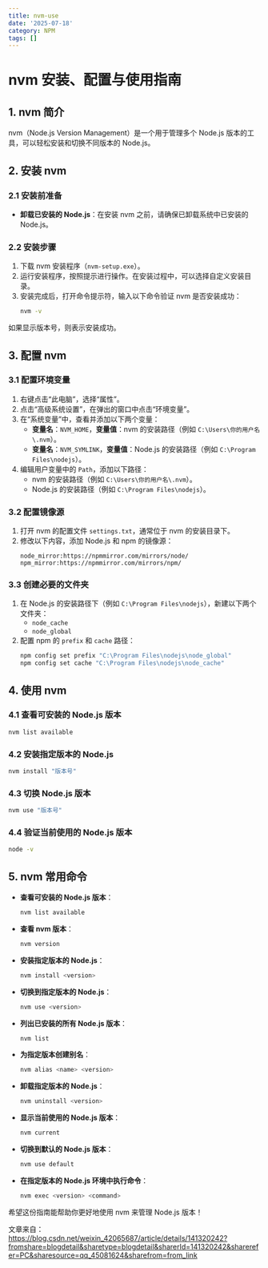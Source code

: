 ```yaml
---
title: nvm-use
date: '2025-07-18'
category: NPM
tags: []
---
```

 # nvm 安装、配置与使用指南

## 1. nvm 简介
nvm（Node.js Version Management）是一个用于管理多个 Node.js 版本的工具，可以轻松安装和切换不同版本的 Node.js。

## 2. 安装 nvm

### 2.1 安装前准备
- **卸载已安装的 Node.js**：在安装 nvm 之前，请确保已卸载系统中已安装的 Node.js。

### 2.2 安装步骤
1. 下载 nvm 安装程序（`nvm-setup.exe`）。
2. 运行安装程序，按照提示进行操作。在安装过程中，可以选择自定义安装目录。
3. 安装完成后，打开命令提示符，输入以下命令验证 nvm 是否安装成功：
   ```bash
   nvm -v

  如果显示版本号，则表示安装成功。

## 3. 配置 nvm

### 3.1 配置环境变量
1. 右键点击“此电脑”，选择“属性”。
2. 点击“高级系统设置”，在弹出的窗口中点击“环境变量”。
3. 在“系统变量”中，查看并添加以下两个变量：
   - **变量名**：`NVM_HOME`，**变量值**：nvm 的安装路径（例如 `C:\Users\你的用户名\.nvm`）。
   - **变量名**：`NVM_SYMLINK`，**变量值**：Node.js 的安装路径（例如 `C:\Program Files\nodejs`）。
4. 编辑用户变量中的 `Path`，添加以下路径：
   - nvm 的安装路径（例如 `C:\Users\你的用户名\.nvm`）。
   - Node.js 的安装路径（例如 `C:\Program Files\nodejs`）。

### 3.2 配置镜像源
1. 打开 nvm 的配置文件 `settings.txt`，通常位于 nvm 的安装目录下。
2. 修改以下内容，添加 Node.js 和 npm 的镜像源：
   ```plaintext
   node_mirror:https://npmmirror.com/mirrors/node/
   npm_mirror:https://npmmirror.com/mirrors/npm/
   ```

### 3.3 创建必要的文件夹
1. 在 Node.js 的安装路径下（例如 `C:\Program Files\nodejs`），新建以下两个文件夹：
   - `node_cache`
   - `node_global`
2. 配置 npm 的 `prefix` 和 `cache` 路径：
   ```bash
   npm config set prefix "C:\Program Files\nodejs\node_global"
   npm config set cache "C:\Program Files\nodejs\node_cache"
   ```

## 4. 使用 nvm

### 4.1 查看可安装的 Node.js 版本
```bash
nvm list available
```

### 4.2 安装指定版本的 Node.js
```bash
nvm install "版本号"
```

### 4.3 切换 Node.js 版本
```bash
nvm use "版本号"
```

### 4.4 验证当前使用的 Node.js 版本
```bash
node -v
```

## 5. nvm 常用命令
- **查看可安装的 Node.js 版本**：
  ```bash
  nvm list available
  ```
- **查看 nvm 版本**：
  ```bash
  nvm version
  ```
- **安装指定版本的 Node.js**：
  ```bash
  nvm install <version>
  ```
- **切换到指定版本的 Node.js**：
  ```bash
  nvm use <version>
  ```
- **列出已安装的所有 Node.js 版本**：
  ```bash
  nvm list
  ```
- **为指定版本创建别名**：
  ```bash
  nvm alias <name> <version>
  ```
- **卸载指定版本的 Node.js**：
  ```bash
  nvm uninstall <version>
  ```
- **显示当前使用的 Node.js 版本**：
  ```bash
  nvm current
  ```
- **切换到默认的 Node.js 版本**：
  ```bash
  nvm use default
  ```
- **在指定版本的 Node.js 环境中执行命令**：
  ```bash
  nvm exec <version> <command>
  ```

希望这份指南能帮助你更好地使用 nvm 来管理 Node.js 版本！

文章来自：https://blog.csdn.net/weixin_42065687/article/details/141320242?fromshare=blogdetail&sharetype=blogdetail&sharerId=141320242&sharerefer=PC&sharesource=qq_45081624&sharefrom=from_link
